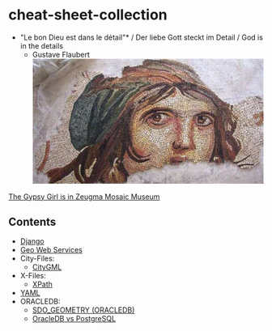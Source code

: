# cheat-sheet-collection

- "Le bon Dieu est dans le détail"* / Der liebe Gott steckt im Detail / God is in the details
    - Gustave Flaubert 
![Gypsy Girl Mozaique](docs/images/cingene_kizi.jpg)

[The Gypsy Girl is in Zeugma Mosaic Museum](https://en.wikipedia.org/wiki/Zeugma_Mosaic_Museum)


## Contents

- [Django](docs/djang0/django-main.md)
- [Geo Web Services](docs/geo-web-services/geo-web-services.md)
- City-Files:
    - [CityGML](docs/city-files/citygml_vs_gml.md)
- X-Files:
    - [XPath](docs/x-files/xpath.md)
- [YAML](docs/yaml/yaml-main.md)
- ORACLEDB:
    - [SDO_GEOMETRY (ORACLEDB)](docs/oracledb/sdo_geometry.md)
    - [OracleDB vs PostgreSQL](docs/oracledb/oracledb-vs-postgresql-tricks.md)
